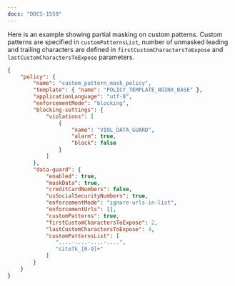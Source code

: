 ```yaml
---
docs: "DOCS-1559"
---
```


Here is an example showing partial masking on custom patterns. Custom patterns are specified in `customPatternsList`, number of unmasked leading and trailing characters are defined in `firstCustomCharactersToExpose` and `lastCustomCharactersToExpose` parameters.

```json
{
    "policy": {
        "name": "custom_pattern_mask_policy",
        "template": { "name": "POLICY_TEMPLATE_NGINX_BASE" },
        "applicationLanguage": "utf-8",
        "enforcementMode": "blocking",
        "blocking-settings": {
            "violations": [
                {
                    "name": "VIOL_DATA_GUARD",
                    "alarm": true,
                    "block": false
                }
            ]
        },
        "data-guard": {
            "enabled": true,
            "maskData": true,
            "creditCardNumbers": false,
            "usSocialSecurityNumbers": true,
            "enforcementMode": "ignore-urls-in-list",
            "enforcementUrls": [],
            "customPatterns": true,
            "firstCustomCharactersToExpose": 2,
            "lastCustomCharactersToExpose": 4,
            "customPatternsList": [
               "....-....-....-....",
               "siteTk_[0-9]+"
            ]
        }
    }
}
```